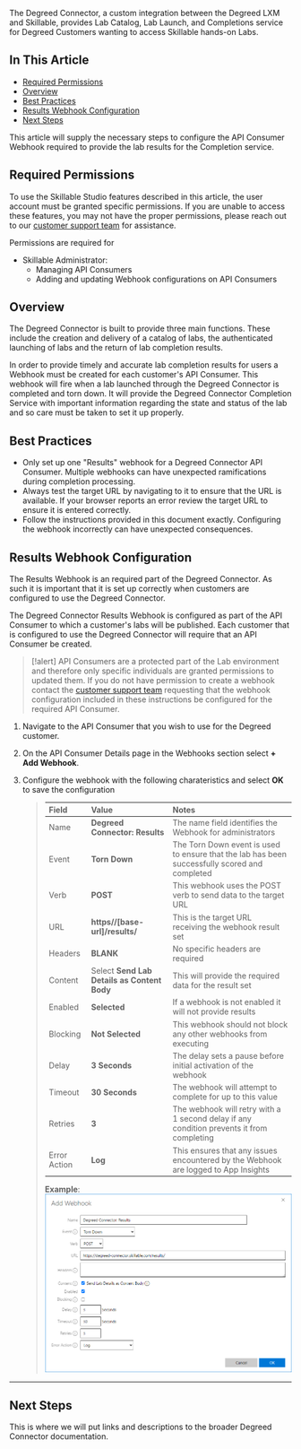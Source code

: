 The Degreed Connector, a custom integration between the Degreed LXM and Skillable, provides Lab Catalog, Lab Launch, and Completions service for Degreed Customers wanting to access Skillable hands-on Labs. 

## In This Article 

- [Required Permissions](#required-permissions)
- [Overview](#overview)
- [Best Practices](#best-practices)
- [Results Webhook Configuration](#results-webhook-configuration)
- [Next Steps](#next-steps)

This article will supply the necessary steps to configure the API Consumer Webhook required to provide the lab results for the Completion service. 

## Required Permissions

To use the Skillable Studio features described in this article, the user account must be granted specific permissions. If you are unable to access these features, you may not have the proper permissions, please reach out to our [customer support team](http://www.skillable.com/customer-support/) for assistance. 

Permissions are required for
- Skillable Administrator:
    - Managing API Consumers
    - Adding and updating Webhook configurations on API Consumers

## Overview

The Degreed Connector is built to provide three main functions. These include the creation and delivery of a catalog of labs, the authenticated launching of labs and the return of lab completion results.

In order to provide timely and accurate lab completion results for users a Webhook must be created for each customer's API Consumer. This webhook will fire when a lab launched through the Degreed Connector is completed and torn down. It will provide the Degreed Connector Completion Service with important information regarding the state and status of the lab and so care must be taken to set it up properly.

## Best Practices

- Only set up one "Results" webhook for a Degreed Connector API Consumer. Multiple webhooks can have unexpected ramifications during completion processing.
- Always test the target URL by navigating to it to ensure that the URL is available. If your browser reports an error review the target URL to ensure it is entered correctly.
- Follow the instructions provided in this document exactly. Configuring the webhook incorrectly can have unexpected consequences.

## Results Webhook Configuration

The Results Webhook is an required part of the Degreed Connector. As such it is important that it is set up correctly when customers are configured to use the Degreed Connector.  

The Degreed Connector Results Webhook is configured as part of the API Consumer to which a customer's labs will be published. Each customer that is configured to use the Degreed Connector will require that an API Consumer be created. 

>[!alert] API Consumers are a protected part of the Lab environment and therefore only specific individuals are granted permissions to updated them. If you do not have permission to create a webhook contact the [customer support team](http://www.skillable.com/customer-support/) requesting that the webhook configuration included in these instructions be configured for the required API Consumer.

1. Navigate to the API Consumer that you wish to use for the Degreed customer.

1. On the API Consumer Details page in the Webhooks section select **+ Add Webhook**.

1. Configure the webhook with the following charateristics and select **OK** to save the configuration

    >| Field | Value | Notes |
    >|:---|:---|:---|
    >| Name | **Degreed Connector: Results** | The name field identifies the Webhook for administrators |
    >| Event | **Torn Down** | The Torn Down event is used to ensure that the lab has been successfully scored and completed |
    >| Verb | **POST** | This webhook uses the POST verb to send data to the target URL |
    >| URL | **https//[base-url]/results/** | This is the target URL receiving the webhook result set |
    >| Headers | **BLANK** | No specific headers are required |
    >| Content | Select **Send Lab Details as Content Body** | This will provide the required data for the result set |
    >| Enabled | **Selected** | If a webhook is not enabled it will not provide results |
    >| Blocking | **Not Selected** | This webhook should not block any other webhooks from executing |
    >| Delay | **3 Seconds** | The delay sets a pause before initial activation of the webhook |
    >| Timeout | **30 Seconds** | The webhook will attempt to complete for up to this value |
    >| Retries | **3** | The webhook will retry with a 1 second delay if any condition prevents it from completing |
    >| Error Action | **Log** | This ensures that any issues encountered by the Webhook are logged to App Insights |
    >
    > **Example**:
    >![Webhook configuration](connect-images/degreed-webhook-config.png)

---

## Next Steps

This is where we will put links and descriptions to the broader Degreed Connector documentation.
